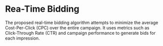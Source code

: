 # Rea-Time Bidding

The proposed real-time bidding algorithm attempts to minimize the average Cost-Per-Click (CPC) over the entire campaign. It uses metrics such as Click-Through Rate (CTR) and campaign performance to generate bids for each impression.
